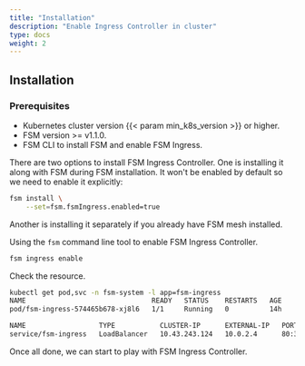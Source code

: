 ```yaml
---
title: "Installation"
description: "Enable Ingress Controller in cluster"
type: docs
weight: 2
---
```


## Installation

### Prerequisites

- Kubernetes cluster version {{< param min_k8s_version >}} or higher.
- FSM version >= v1.1.0.
- FSM CLI to install FSM and enable FSM Ingress.

There are two options to install FSM Ingress Controller. One is installing it along with FSM during FSM installation. It won't be enabled by default so we need to enable it explicitly:

```bash
fsm install \
    --set=fsm.fsmIngress.enabled=true
```

Another is installing it separately if you already have FSM mesh installed.

Using the `fsm` command line tool to enable FSM Ingress Controller.

```bash
fsm ingress enable
```

Check the resource.

```bash
kubectl get pod,svc -n fsm-system -l app=fsm-ingress                                                                            
NAME                               READY   STATUS    RESTARTS   AGE
pod/fsm-ingress-574465b678-xj8l6   1/1     Running   0          14h

NAME                  TYPE           CLUSTER-IP      EXTERNAL-IP   PORT(S)        AGE
service/fsm-ingress   LoadBalancer   10.43.243.124   10.0.2.4      80:30508/TCP   14h
```

Once all done, we can start to play with FSM Ingress Controller.